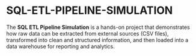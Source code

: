 # SQL-ETL-PIPELINE-SIMULATION
The **SQL ETL Pipeline Simulation** is a hands-on project that demonstrates how raw data can be extracted from external sources (CSV files), transformed into clean and structured information, and then loaded into a data warehouse for reporting and analytics.

